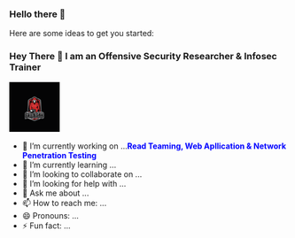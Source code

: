 ### Hello there 👋

<!--
**Pratyaksh06/Pratyaksh06** is a ✨ _special_ ✨ repository because its `README.md` (this file) appears on your GitHub profile.
-->
Here are some ideas to get you started:

### Hey There :wave: I am an Offensive Security Researcher & Infosec Trainer
<img src="https://github.com/Pratyaksh06/PIC/blob/main/black%20bg.png" width="18%"/>

- 🔭 I’m currently working on ...<span style="color:blue">**Read Teaming, Web Apllication & Network Penetration Testing**</span>
- 🌱 I’m currently learning ...
- 👯 I’m looking to collaborate on ...
- 🤔 I’m looking for help with ...
- 💬 Ask me about ...
- 📫 How to reach me: ...
- 😄 Pronouns: ...
- ⚡ Fun fact: ...

